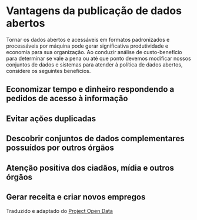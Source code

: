 Vantagens da publicação de dados abertos
====

Tornar os dados abertos e acessáveis em formatos padronizados e processáveis por máquina pode gerar  significativa produtividade e economia para sua organização. Ao conduzir análise de custo-benefício para determinar se vale a pena ou até que ponto devemos modificar nossos conjuntos de dados e sistemas para atender à política de dados abertos, considere os seguintes benefícios.


## Economizar tempo e dinheiro respondendo a pedidos de acesso à informação <a name="economizar"></a>

## Evitar ações duplicadas <a name="evitar-acoes-duplicadas"></a>

## Descobrir conjuntos de dados complementares possuídos por outros órgãos <a name="descobrir-dados"></a>

## Atenção positiva dos ciadãos, mídia e outros órgãos <a name="midia"></a>

## Gerar receita e criar novos empregos <a name="receita"></a>


Traduzido e adaptado do [Project Open Data](http://project-open-data.github.io/business-case/)
